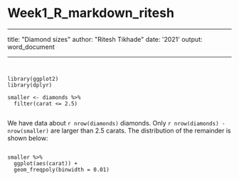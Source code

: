 # Week1_R_markdown_ritesh
---
title: "Diamond sizes"
author: "Ritesh Tikhade"
date: '2021'
output: word_document
 
---

``` {r, echo = FALSE}
 
```

```{r setup, include = FALSE}
library(ggplot2)
library(dplyr)
```

```{r, include = FALSE}
smaller <- diamonds %>% 
  filter(carat <= 2.5)
```

```{r, echo = FALSE}
```

We have data about `r nrow(diamonds)` diamonds. Only 
`r nrow(diamonds) - nrow(smaller)` are larger than
2.5 carats. The distribution of the remainder is shown
below:

``` {r, echo = FALSE}
```

```{r, echo = FALSE}
smaller %>% 
  ggplot(aes(carat)) + 
  geom_freqpoly(binwidth = 0.01)
```

```{r, echo = FALSE}
```

